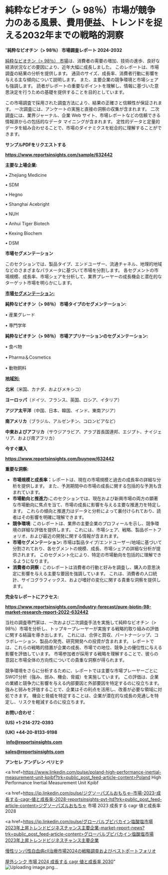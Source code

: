 # 純粋なビオチン（> 98％）市場が競争力のある風景、費用便益、トレンドを捉える2032年までの戦略的洞察

 "<strong>純粋なビオチン（> 98％） 市場調査レポート 2024-2032</strong>

<a href=https://www.reportsinsights.com/sample/632442>純粋なビオチン（> 98％） 市場</a>は、消費者の需要の増加、技術の進歩、良好な経済状況などの要因により、近年大幅に成長しました。 このレポートは、市場調査の結果の分析を提供します。 通貨のサイズ、成長率、消費者行動に影響を与える主な傾向について説明します。 また、主要企業の競争環境と市場シェアも強調します。 読者がレポートの重要なポイントを理解し、情報に基づいた意思決定を行うための基礎を提供することを目的としています。

この市場調査で採用された調査方法により、結果の正確さと信頼性が保証されます。 一次調査には、アンケートの実施と直接の洞察の収集が含まれます。 二次調査には、業界ジャーナル、企業 Web サイト、市場レポートなどの信頼できる情報源からの包括的なデータ マイニングが含まれます。 定性的データと定量的データを組み合わせることで、市場のダイナミクスを総合的に理解することができます。

<strong><b>サンプルPDFをリクエストする</b></strong>

<a href=https://www.reportsinsights.com/sample/632442><strong><u>https://www.reportsinsights.com/sample/632442</u></strong></a>

<strong>主要な上場企業:</strong>

• Zhejiang Medicine

• SDM

• Hegno

• Shanghai Acebright

• NUH

• Anhui Tiger Biotech

• Kexing Biochem

• DSM

<strong>市場セグメンテーション</strong>

このセクションでは、製品タイプ、エンドユーザー、流通チャネル、地理的地域などのさまざまなパラメータに基づいて市場を分割します。 各セグメントの市場規模、成長率、市場シェアを分析して、業界プレーヤーの成長機会と潜在的なターゲット市場を明らかにします。

<strong><u>市場セグメンテーション</u></strong><strong><u>:</u></strong>

<strong>純粋なビオチン（> 98％） 市場タイプのセグメンテーション:</strong>

• 産業グレード

• 専門学年

<strong>純粋なビオチン（> 98％） 市場アプリケーションのセグメンテーション:</strong>

• 食べ物

• Pharma＆Cosmetics

• 動物飼料

<strong><u>地域別</u></strong><strong><u>:</u></strong>

<strong>北米</strong>（米国、カナダ、およびメキシコ）

<strong>ヨーロッパ</strong>（ドイツ、フランス、英国、ロシア、イタリア）

<strong>アジア太平洋</strong>（中国、日本、韓国、インド、東南アジア）

<strong>南アメリカ</strong>（ブラジル、アルゼンチン、コロンビアなど）

<strong>中東およびアフリカ</strong>（サウジアラビア、アラブ首長国連邦、エジプト、ナイジェリア、および南アフリカ）

<strong>今すぐ購入</strong>

<a href=https://www.reportsinsights.com/buynow/632442><strong><u>https://www.reportsinsights.com/buynow/632442</u></strong></a>

<strong>重要な洞察:</strong>
<ul>
  <li><strong>市場規模と成長率：</strong>レポートは、現在の市場規模と過去の成長率の詳細な分析を提供します。 また、予測期間中の市場の成長に関する包括的な予測も含まれています。</li>
  <li><strong>市場動向と推進力:</strong>このセクションでは、現在および新興市場の両方の顕著な市場動向に焦点を当て、市場の成長に影響を与える主要な推進力を特定します。 これらの傾向と推進力はデータと分析によって裏付けられており、読者はその影響を明確に理解できます。</li>
  <li><strong>競争環境</strong>: このレポートは、業界の主要企業のプロフィールを示し、競争環境の詳細な評価を提供します。 これには、市場シェア、戦略、製品ポートフォリオ、および最近の開発に関する情報が含まれます。</li>
  <li><strong>市場セグメンテーション: </strong>市場は製品タイプ/エンドユーザー/地域に基づいて分割されており、各セグメントの規模、成長、市場シェアの詳細な分析が提供されます。 このセグメント化により、特定の市場動向を包括的に理解できるようになります。</li>
  <li><strong>消費者の洞察 : </strong>このレポートは消費者の行動と好みを調査し、購入の意思決定に影響を与える主要な要因を強調しています。 これは、消費者の人口統計、サイコグラフィックス、および嗜好の変化に関する貴重な洞察を提供します。</li>
</ul>
<strong>完全なレポートにアクセス:</strong>

<a href=https://www.reportsinsights.com/industry-forecast/pure-biotin-98-market-research-report-2022-632442><strong><u><b>https://www.reportsinsights.com/industry-forecast/pure-biotin-98-market-research-report-2022-632442</b></u></strong></a>

当社の調査専門家は、一次および二次調査手法を実施して純粋なビオチン（> 98％）市場を分析し、トップキープレーヤーが実施する戦略的取り組みの評価に関する結論を導き出します。 これには、合併と買収、パートナーシップ、コラボレーション、製品の発売、研究開発への投資が含まれます。 レポートでは、これらの戦略的措置が企業の成長、市場での地位、競争上の優位性に与える影響を評価しています。 市場参加者が採用する戦略を理解することで、彼らの意図と市場全体の方向性についての貴重な洞察が得られます。

競争環境をさらに分析するために、レポートでは主要な市場プレーヤーごとにSWOT分析（強み、弱み、機会、脅威）を実施しています。 この評価は、企業の業績と競争力に影響を与える内部要因と外部要因を特定するのに役立ちます。 強みと弱みを評価することで、企業はその利点を活用し、改善が必要な領域に対処できます。 機会と脅威を特定することは、企業が潜在的な成長の見通しを特定し、リスクを軽減するのに役立ちます。

<strong>お問い合わせ：</strong>

<strong>(US) +1-214-272-0393</strong>

<strong>(UK) +44-20-8133-9198</strong>

<strong> </strong><a href=info@reportsinsights.com><strong><u>info@reportsinsights.com</u></strong></a>

<a href=sales@reportsinsights.com><strong><u>sales@reportsinsights.com</u></strong></a>

<strong>アンセレ アンデレン ベリヒテ</strong>

<a href=https://www.linkedin.com/pulse/poland-high-performance-inertial-measurement-unit-kpibf?trk=public_post_feed-article-content>Poland High Performance Inertial Measurement Unit Kpibf</a>

<a href=https://jp.linkedin.com/pulse/ジグソーパズルおもちゃ-市場-2023-成長する-cagr-値と成長率-2028-reportsinsights-pvt-ltd?trk=public_post_feed-article-content>ジグソーパズルおもちゃ 市場 2023 成長する cagr 値と成長率 2028</a>

<a href=https://jp.linkedin.com/pulse/グローバルブピバカイン塩酸塩市場2023年上昇トレンドビジネスチャンス主要企業-market-report-news?trk=public_post_feed-article-content>グローバルブピバカイン塩酸塩市場2023年上昇トレンドビジネスチャンス主要企業</a>

<a href=https://www.linkedin.com/pulse/慢性リンパ性白血病cll治療市場2024の戦略調査およびベストポートフォリオ-healthscope-news-245-ncdtf/>慢性リンパ性白血病cll治療市場2024の戦略調査およびベストポートフォリオ</a>

<a href=https://www.linkedin.com/pulse/屋外シンク-市場-2024-成長する-cagr-値と成長率-2030-community-market-research-5rtgf/>屋外シンク 市場 2024 成長する cagr 値と成長率 2030</a>"
![Uploading image.png…]()
